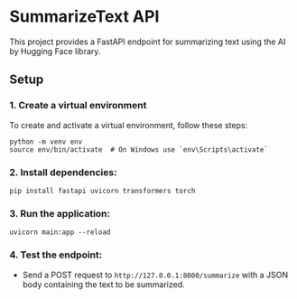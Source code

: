 # SummarizeText API

This project provides a FastAPI endpoint for summarizing text using the AI by Hugging Face library.

## Setup

### 1. Create a virtual environment

To create and activate a virtual environment, follow these steps:

```
python -m venv env
source env/bin/activate  # On Windows use `env\Scripts\activate`
```
### 2. Install dependencies:
```
pip install fastapi uvicorn transformers torch
```
### 3. Run the application:
```
uvicorn main:app --reload
```
### 4. Test the endpoint:
- Send a POST request to ```http://127.0.0.1:8000/summarize``` with a JSON body containing the text to be summarized.